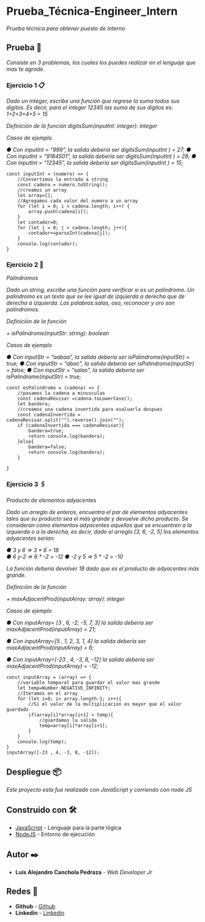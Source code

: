# Prueba_Técnica-Engineer_Intern

_Prueba técnica para obtener puesto de interno_

## Prueba 🚀

_Consiste en 3 problemas, los cuales los puedes realizar en el lenguaje que mas te agrade._

### Ejercicio 1 📋

_Dado un integer, escribe una función que regrese la suma todos sus dígitos. Es decir, para el integer 12345 las suma de sus dígitos es: 1+2+3+4+5 = 15_ 
 
_Definición de la función_
_digitsSum(inputInt: integer): integer_
 
_Casos de ejemplo_
 
_●	Con inputInt = “999”, la salida debería ser digitsSum(inputInt ) = 27;_
_●	Con inputInt = “9184501”, la salida debería ser  digitsSum(inputInt ) = 28;_
_●	Con inputInt = “12345”, la salida debería ser  digitsSum(inputInt ) = 15;_


```
const inputInt = (numero) => {
    //Convertimos la entrada a string
    const cadena = numero.toString();
    //creamos un array
    let array=[];
    //Agregamos cada valor del numero a un array 
    for (let i = 0; i < cadena.length; i++) {
        array.push(cadena[i]);
    }
    let contador=0;
    for (let j = 0; j < cadena.length; j++){
        contador+=parseInt(cadena[j]);
    }
    console.log(contador);
}
```

### Ejercicio 2 🔧

_Palíndromos_
 
_Dado un string, escribe una función para verificar si es un palíndromo. Un palíndromo es un texto que se lee igual de izquierda a derecha que de derecha a izquierda. Las palabras:salas, oso, reconocer y oro son palíndromos._
 
_Definición de la función_ 
 
_+	isPalindrome(inputStr: string): boolean_
 
_Casos de ejemplo_
 
_●	Con inputStr = “aabaa”, la salida debería ser isPalindrome(inputStr) = true;_
_●	Con inputStr = “abac”, la salida debería ser  isPalindrome(inputStr) = false;_
_●	Con inputStr = “salas”, la salida debería ser  isPalindrome(inputStr) = true;_

```
const esPalindromo = (cadena) => {
    //pasamos la cadena a minusculas
    const cadenaRevisar =cadena.toLowerCase();
    let bandera;
    //creamos una cadena invertida para evaluarla despues
    const cadenaInvertida = cadenaRevisar.split("").reverse().join("");
    if (cadenaInvertida === cadenaRevisar){
        bandera=true;
        return console.log(bandera);
    }else{
        bandera=false;
        return console.log(bandera);
    }

}
```
### Ejercicio 3 🖇️

_Producto de elementos adyacentes_
 
_Dado un arreglo de enteros, encuentra el par de elementos adyacentes tales que su producto sea el más grande y devuelve dicho producto._
_Se consideran como elementos adyacentes aquellos que se encuentren a la izquierda o a la derecha, es decir, dado el arreglo [3, 6, -2, 5] los elementos adyacentes serían:_
 
_●	3 y 6 => 3 * 6 = 18_	 
_●	6 y-2 => 6 * -2 = -12_ 
_●	-2 y 5 => 5 * -2 = -10_ 
 
_La función debería devolver 18 dado que es el producto de adyacentes más grande._ 
 
_Definición de la función_
 
_+	maxAdjacentProd(inputArray: array): integer_
 
_Casos de ejemplo_ 
 
_●	Con inputArray= [3 , 6, -2, -5, 7, 3]  la salida debería ser maxAdjacentProd(inputArray) = 21;_ 
 
_●	Con inputArray=[5 , 1, 2, 3, 1, 4]  la salida debería ser  maxAdjacentProd(inputArray) = 6;_ 
 
_●	Con inputArray=[-23 , 4, -3, 8, -12]  la salida debería ser  maxAdjacentProd(inputArray) = -12;_ 


```
const inputArray = (array) => {
    //variable temporal para guardar el valor mas grande 
    let temp=Number.NEGATIVE_INFINITY;   
    //Iteramos en el array 
    for (let i=0; i< array.length-1; i++){
        //Si el valor de la multiplicacion es mayor que el valor guardado
        if(array[i]*array[i+1] > temp){
            //guardamos la salida
            temp=array[i]*array[i+1];  
        }
    }
    console.log(temp);
}
inputArray([-23 , 4, -3, 8, -12]);
```


## Despliegue 📦

_Este proyecto esta fue realizado con JavaScript y corriendo con node JS_

## Construido con 🛠️

* [JavaScript](https://developer.mozilla.org/es/docs/Web/JavaScript) - Lenguaje para la parte lógica
* [NodeJS](https://nodejs.org/es/) - Entorno de ejecución



## Autor ✒️

* **Luis Alejandro Canchola Pedraza** - *Web Developer Jr*

## Redes 📄
* **Github** - [Github](https://github.com/DuckyStripe)
* **Linkedin** - [Linkedin](https://www.linkedin.com/in/luis-alejandro-canchola-pedraza-a542b8173/)


